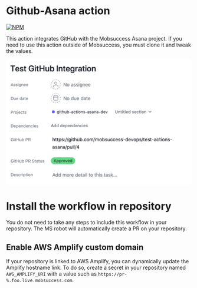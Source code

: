 # Github-Asana action

[![NPM](https://github.com/mobsuccess-devops/github-actions-asana/actions/workflows/npm.yml/badge.svg)](https://github.com/mobsuccess-devops/github-actions-asana/actions/workflows/npm.yml)

This action integrates GitHub with the Mobsuccess Asana project. If you need to
use this action outside of Mobsuccess, you must clone it and tweak the values.

![Sample Asana Ticket](https://raw.githubusercontent.com/mobsuccess-devops/github-actions-asana/master/docs/asana-pr.png)

# Install the workflow in repository

You do not need to take any steps to include this workflow in your repository.
The MS robot will automatically create a PR on your repository.

## Enable AWS Amplify custom domain

If your repository is linked to AWS Amplify, you can dynamically update the
Amplify hostname link. To do so, create a secret in your repository named
`AWS_AMPLIFY_URI` with a value such as `https://pr-%.foo.live.mobsuccess.com`.
